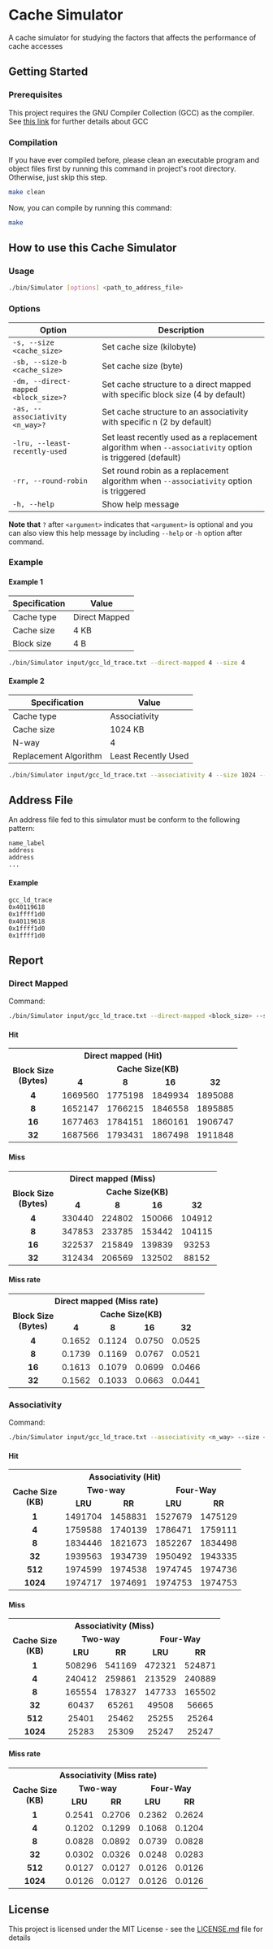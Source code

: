 # Cache Simulator

A cache simulator for studying the factors that affects the performance of cache accesses

## Getting Started

### Prerequisites

This project requires the GNU Compiler Collection (GCC) as the compiler.<br>
See [this link](https://gcc.gnu.org/) for further details about GCC

### Compilation

If you have ever compiled before, please clean an executable program and object files first by running this command in project's root directory. Otherwise, just skip this step.
```bash
make clean
```
Now, you can compile by running this command:
```bash
make
```

## How to use this Cache Simulator
### Usage
```bash
./bin/Simulator [options] <path_to_address_file>
```
### Options
| Option 	| Description 	|
|-----------------------------	|-------------------------------------------------------------------------------------------------------	|
| ``-s, --size <cache_size>`` 	| Set cache size (kilobyte) 	|
| ``-sb, --size-b <cache_size>``	| Set cache size (byte) 	|
| ``-dm, --direct-mapped <block_size>?`` 	| Set cache structure to a direct mapped with specific block size (4 by default) 	|
| ``-as, --associativity <n_way>?`` 	| Set cache structure to an associativity with specific n (2 by default) 	|
| ``-lru, --least-recently-used`` 	| Set least recently used as a replacement algorithm when ``--associativity`` option is triggered (default) 	|
| ``-rr, --round-robin`` 	| Set round robin as a replacement algorithm when ``--associativity`` option is triggered 	|
| ``-h, --help`` 	| Show help message 	|

<b>Note that</b> ``?`` after ``<argument>`` indicates that ``<argument>`` is optional and you can also view this help message by including ``--help`` or ``-h`` option after command.

### Example
#### Example 1
| Specification | Value         |
|---------------|---------------|
| Cache type    | Direct Mapped |
| Cache size    | 4 KB          |
| Block size    | 4 B           |
```bash
./bin/Simulator input/gcc_ld_trace.txt --direct-mapped 4 --size 4
```

#### Example 2
| Specification            | Value               |
|--------------------------|---------------------|
| Cache type               | Associativity       |
| Cache size               | 1024 KB             |
| N-way    		           | 4                   |
| Replacement Algorithm    | Least Recently Used |
```bash
./bin/Simulator input/gcc_ld_trace.txt --associativity 4 --size 1024 --least-recently-used
```

## Address File
An address file fed to this simulator must be conform to the following pattern:
```
name_label
address
address
...
```
#### Example
```
gcc_ld_trace
0x40119618
0x1ffff1d0
0x40119618
0x1ffff1d0
0x1ffff1d0
```

## Report
### Direct Mapped
Command:
```bash
./bin/Simulator input/gcc_ld_trace.txt --direct-mapped <block_size> --size <cache_size>
```
#### Hit
<table style="text-align: center;">
  <tr>
    <th colspan="5">Direct mapped (Hit)</th>
  </tr>
  <tr>
    <td rowspan="2"><b>Block Size<br>(Bytes)</b></td>
    <td colspan="4"><b>Cache Size(KB)</b></td>
  </tr>
  <tr>
    <td><b>4</b></td>
    <td><b>8</b></td>
    <td><b>16</b></td>
    <td><b>32</b></td>
  </tr>
  <tr>
    <td><b>4</b></td>
    <td>1669560</td>
    <td>1775198</td>
    <td>1849934</td>
    <td>1895088</td>
  </tr>
  <tr>
    <td><b>8</b></td>
    <td>1652147</td>
    <td>1766215</td>
    <td>1846558</td>
    <td>1895885</td>
  </tr>
  <tr>
    <td><b>16</b></td>
    <td>1677463</td>
    <td>1784151</td>
    <td>1860161</td>
    <td>1906747</td>
  </tr>
  <tr>
    <td><b>32</b></td>
    <td>1687566</td>
    <td>1793431</td>
    <td>1867498</td>
    <td>1911848</td>
  </tr>
</table>

#### Miss
<table style="text-align: center;">
  <tr>
    <th colspan="5">Direct mapped (Miss)</th>
  </tr>
  <tr>
    <td rowspan="2"><b>Block Size<br>(Bytes)</b></td>
    <td colspan="4"><b>Cache Size(KB)</b></td>
  </tr>
  <tr>
	<td><b>4</b></td>
	<td><b>8</b></td>
	<td><b>16</b></td>
	<td><b>32</b></td>
  </tr>
  <tr>
    <td><b>4</b></td>
    <td>330440</td>
    <td>224802</td>
    <td>150066</td>
    <td>104912</td>
  </tr>
  <tr>
    <td><b>8</b></td>
    <td>347853</td>
    <td>233785</td>
    <td>153442</td>
    <td>104115</td>
  </tr>
  <tr>
    <td><b>16</b></td>
    <td>322537</td>
    <td>215849</td>
    <td>139839</td>
    <td>93253</td>
  </tr>
  <tr>
    <td><b>32</b></td>
    <td>312434</td>
    <td>206569</td>
    <td>132502</td>
    <td>88152</td>
  </tr>
</table>

#### Miss rate
<table style="text-align: center;">
  <tr>
    <th colspan="5">Direct mapped (Miss rate)</th>
  </tr>
  <tr>
    <td rowspan="2"><b>Block Size<br>(Bytes)</b></td>
    <td colspan="4"><b>Cache Size(KB)</b></td>
  </tr>
  <tr>
    <td><b>4</b></td>
    <td><b>8</b></td>
    <td><b>16</b></td>
    <td><b>32</b></td>
  </tr>
  <tr>
    <td><b>4</b></td>
    <td>0.1652</td>
    <td>0.1124</td>
    <td>0.0750</td>
    <td>0.0525</td>
  </tr>
  <tr>
    <td><b>8</b></td>
    <td>0.1739</td>
    <td>0.1169</td>
    <td>0.0767</td>
    <td>0.0521</td>
  </tr>
  <tr>
    <td><b>16</b></td>
    <td>0.1613</td>
    <td>0.1079</td>
    <td>0.0699</td>
    <td>0.0466</td>
  </tr>
  <tr>
    <td><b>32</b></td>
    <td>0.1562</td>
    <td>0.1033</td>
    <td>0.0663</td>
    <td>0.0441</td>
  </tr>
</table>

### Associativity
Command:
```bash
./bin/Simulator input/gcc_ld_trace.txt --associativity <n_way> --size <cache_size> [--round-robin | --least-recently-used]
```
#### Hit
<table style="text-align: center;">
  <tr>
    <th colspan="5">Associativity (Hit)</th>
  </tr>
  <tr>
    <td rowspan="2"><b>Cache Size <br>(KB)</b></td>
    <td colspan="2"><b>Two-way</b></td>
    <td colspan="2"><b>Four-Way</b></td>
  </tr>
  <tr>
    <td><b>LRU</b></td>
    <td><b>RR</b></td>
    <td><b>LRU</b></td>
    <td><b>RR</b></td>
  </tr>
  <tr>
    <td><b>1</b></td>
    <td>1491704</td>
    <td>1458831</td>
    <td>1527679</td>
    <td>1475129</td>
  </tr>
  <tr>
    <td><b>4</b></td>
    <td>1759588</td>
    <td>1740139</td>
    <td>1786471</td>
    <td>1759111</td>
  </tr>
  <tr>
    <td><b>8</b></td>
    <td>1834446</td>
    <td>1821673</td>
    <td>1852267</td>
    <td>1834498</td>
  </tr>
  <tr>
    <td><b>32</b></td>
    <td>1939563</td>
    <td>1934739</td>
    <td>1950492</td>
    <td>1943335</td>
  </tr>
  <tr>
    <td><b>512</b></td>
    <td>1974599</td>
    <td>1974538</td>
    <td>1974745</td>
    <td>1974736</td>
  </tr>
  <tr>
    <td><b>1024</b></td>
    <td>1974717</td>
    <td>1974691</td>
    <td>1974753</td>
    <td>1974753</td>
  </tr>
</table>

#### Miss
<table style="text-align: center;">
  <tr>
    <th colspan="5">Associativity (Miss)</th>
  </tr>
  <tr>
    <td rowspan="2"><b>Cache Size <br>(KB)</b></td>
    <td colspan="2"><b>Two-way</b></td>
    <td colspan="2"><b>Four-Way</b></td>
  </tr>
  <tr>
    <td><b>LRU</b></td>
    <td><b>RR</b></td>
    <td><b>LRU</b></td>
    <td><b>RR</b></td>
  </tr>
  <tr>
    <td><b>1</b></td>
    <td>508296</td>
    <td>541169</td>
    <td>472321</td>
    <td>524871</td>
  </tr>
  <tr>
    <td><b>4</b></td>
    <td>240412</td>
    <td>259861</td>
    <td>213529</td>
    <td>240889</td>
  </tr>
  <tr>
    <td><b>8</b></td>
    <td>165554</td>
    <td>178327</td>
    <td>147733</td>
    <td>165502</td>
  </tr>
  <tr>
    <td><b>32</td>
    <td>60437</td>
    <td>65261</td>
    <td>49508</td>
    <td>56665</td>
  </tr>
  <tr>
    <td><b>512</b></td>
    <td>25401</td>
    <td>25462</td>
    <td>25255</td>
    <td>25264</td>
  </tr>
  <tr>
    <td><b>1024</b></td>
    <td>25283</td>
    <td>25309</td>
    <td>25247</td>
    <td>25247</td>
  </tr>
</table>

#### Miss rate
<table style="text-align: center;">
  <tr>
    <th colspan="5">Associativity (Miss rate)</th>
  </tr>
  <tr>
    <td rowspan="2"><b>Cache Size <br>(KB)</b></td>
    <td colspan="2"><b>Two-way</b></td>
    <td colspan="2"><b>Four-Way</b></td>
  </tr>
  <tr>
    <td><b>LRU</b></td>
    <td><b>RR</b></td>
    <td><b>LRU</b></td>
    <td><b>RR</b></td>
  </tr>
  <tr>
    <td><b>1</b></td>
    <td>0.2541</td>
    <td>0.2706</td>
    <td>0.2362</td>
    <td>0.2624</td>
  </tr>
  <tr>
    <td><b>4</b></td>
    <td>0.1202</td>
    <td>0.1299</td>
    <td>0.1068</td>
    <td>0.1204</td>
  </tr>
  <tr>
    <td><b>8</b></td>
    <td>0.0828</td>
    <td>0.0892</td>
    <td>0.0739</td>
    <td>0.0828</td>
  </tr>
  <tr>
    <td><b>32</b></td>
    <td>0.0302</td>
    <td>0.0326</td>
    <td>0.0248</td>
    <td>0.0283</td>
  </tr>
  <tr>
    <td><b>512</b></td>
    <td>0.0127</td>
    <td>0.0127</td>
    <td>0.0126</td>
    <td>0.0126</td>
  </tr>
  <tr>
    <td><b>1024</b></td>
    <td>0.0126</td>
    <td>0.0127</td>
    <td>0.0126</td>
    <td>0.0126</td>
  </tr>
</table>

## License

This project is licensed under the MIT License - see the [LICENSE.md](LICENSE.md) file for details
